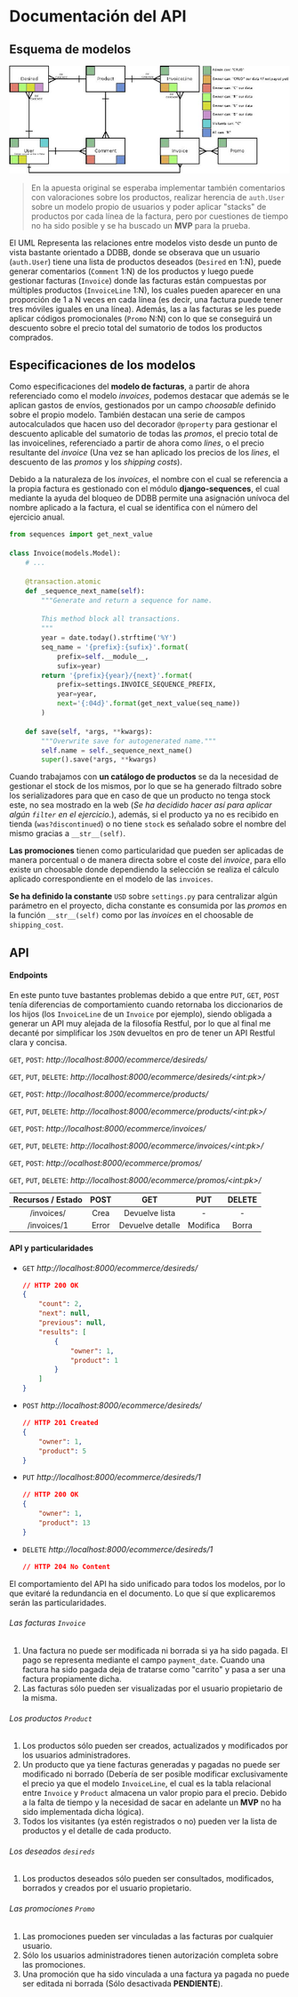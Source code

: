 # Documentación del API





## Esquema de modelos

![alt](./dia/relationships.jpeg)



> En la apuesta original se esperaba implementar también comentarios con valoraciones sobre los productos, realizar herencia de `auth.User` sobre un modelo propio de usuarios y poder aplicar "stacks" de productos por cada línea de la factura, pero por cuestiones de tiempo no ha sido posible y se ha buscado un **MVP** para la prueba.

El UML Representa las relaciones entre modelos visto desde un punto de vista bastante orientado a DDBB, donde se obserava que un usuario (`auth.User`) tiene una lista de productos deseados (`Desired` en 1:N), puede generar comentarios (`Comment` 1:N) de los productos y luego puede gestionar facturas (`Invoice`) donde las facturas están compuestas por múltiples productos (`InvoiceLine` 1:N), los cuales pueden aparecer en una proporción de 1 a N veces en cada línea (es decir, una factura puede tener tres móviles iguales en una línea). Además, las a las facturas se les puede aplicar códigos promocionales (`Promo` N:N) con lo que se conseguirá un descuento sobre el precio total del sumatorio de todos los productos comprados.





## Especificaciones de los modelos

Como especificaciones del **modelo de facturas**, a partir de ahora referenciado como el modelo *invoices*, podemos destacar que además se le aplican gastos de envíos, gestionados por un campo *choosable* definido sobre el propio modelo. También destacan una serie de campos autocalculados que hacen uso del decorador `@property` para gestionar el descuento aplicable del sumatorio de todas las *promos*, el precio total de las invoicelines, referenciado a partir de ahora como *lines*, o el precio resultante del *invoice* (Una vez se han aplicado los precios de los *lines*, el descuento de las *promos* y los *shipping costs*).

Debido a la naturaleza de los *invoices*, el nombre con el cual se referencia a la propia factura es gestionado con el módulo **django-sequences**, el cual mediante la ayuda del bloqueo de DDBB permite una asignación unívoca del nombre aplicado a la factura, el cual se identifica con el número del ejercicio anual.

```python
from sequences import get_next_value

class Invoice(models.Model):
    # ...

    @transaction.atomic
    def _sequence_next_name(self):
        """Generate and return a sequence for name.

        This method block all transactions.
        """
        year = date.today().strftime('%Y')
        seq_name = '{prefix}:{sufix}'.format(
            prefix=self.__module__,
            sufix=year)
        return '{prefix}{year}/{next}'.format(
            prefix=settings.INVOICE_SEQUENCE_PREFIX,
            year=year,
            next='{:04d}'.format(get_next_value(seq_name))
        )

    def save(self, *args, **kwargs):
        """Overwrite save for autogenerated name."""
        self.name = self._sequence_next_name()
        super().save(*args, **kwargs)

```

Cuando trabajamos con **un catálogo de productos** se da la necesidad de gestionar el stock de los mismos, por lo que se ha generado filtrado sobre los serializadores para que en caso de que un producto no tenga stock este, no sea mostrado en la web (*Se ha decidido hacer así para aplicar algún `filter` en el ejercicio.*), además, si el producto ya no es recibido en tienda (`was?discontinued`) o no tiene `stock` es señalado sobre el nombre del mismo gracias a `__str__(self)`.

**Las promociones** tienen como particularidad que pueden ser aplicadas de manera porcentual o de manera directa sobre el coste del *invoice*, para ello existe un choosable donde dependiendo la selección se realiza el cálculo aplicado correspondiente en el modelo de las `invoices`.

**Se ha definido  la constante**  `USD` sobre `settings.py` para centralizar algún parámetro en el proyecto, dicha constante es consumida por las *promos* en la función `__str__(self)` como por las *invoices* en el choosable de `shipping_cost`.





## API



#### Endpoints

En este punto tuve bastantes problemas debido a que entre `PUT`, `GET`, `POST` tenía diferencias de comportamiento cuando retornaba los diccionarios de los hijos (los `InvoiceLine` de un `Invoice` por ejemplo), siendo obligada a generar un API muy alejada de la filosofía Restful, por lo que al final me decanté por simplificar los `JSON` devueltos en pro de tener un API Restful clara y concisa.

`GET`, `POST`: *http://localhost:8000/ecommerce/desireds/*

`GET`, `PUT`, `DELETE`: *http://localhost:8000/ecommerce/desireds/\<int:pk>/*

`GET`, `POST`: *http://localhost:8000/ecommerce/products/*

`GET`, `PUT`, `DELETE`: *http://localhost:8000/ecommerce/products/\<int:pk>/*

`GET`, `POST`: *http://localhost:8000/ecommerce/invoices/*

`GET`, `PUT`, `DELETE`: *http://localhost:8000/ecommerce/invoices/\<int:pk>/*

`GET`, `POST`: *http://ocalhost:8000/ecommerce/promos/*

`GET`, `PUT`, `DELETE`: *http://localhost:8000/ecommerce/promos/\<int:pk>/*



| Recursos / Estado | POST  |       GET        |   PUT    | DELETE |
| :---------------: | :---: | :--------------: | :------: | :----: |
|    /invoices/     | Crea  |  Devuelve lista  |    -     |   -    |
|    /invoices/1    | Error | Devuelve detalle | Modifica | Borra  |



#### API y particularidades

* `GET` *http://localhost:8000/ecommerce/desireds/*

  ```json
  // HTTP 200 OK
  {
      "count": 2,
      "next": null,
      "previous": null,
      "results": [
          {
              "owner": 1,
              "product": 1
          }
      ]
  }
  ```

* `POST` *http://localhost:8000/ecommerce/desireds/*

  ```json
  // HTTP 201 Created
  {
      "owner": 1,
      "product": 5
  }
  ```

* `PUT` *http://localhost:8000/ecommerce/desireds/1*

  ```json
  // HTTP 200 OK
  {
      "owner": 1,
      "product": 13
  }
  ```

* `DELETE` *http://localhost:8000/ecommerce/desireds/1*

  ```json
  // HTTP 204 No Content
  ```



El comportamiento del API ha sido unificado para todos los modelos, por lo  que evitaré la redundancia en el documento. Lo que sí que explicaremos serán las particularidades.



###### Las facturas `Invoice`

1. Una factura no puede ser modificada ni borrada si ya ha sido pagada. El pago se representa mediante el campo `payment_date`. Cuando una factura ha sido pagada deja de tratarse como "carrito" y pasa a ser una factura propiamente dicha.
2. Las facturas sólo pueden ser visualizadas por el usuario propietario de la misma.



###### Los productos `Product`

1. Los productos sólo pueden ser creados, actualizados y modificados por los usuarios administradores.
2. Un producto que ya tiene facturas generadas y pagadas no puede ser modificado ni borrado (Debería de ser posible modificar exclusivamente el precio ya que el modelo `InvoiceLine`, el cual es la tabla relacional entre `Invoice` y `Product` almacena un valor propio para el precio. Debido a la falta de tiempo y la necesidad de sacar en adelante un **MVP** no ha sido implementada dicha lógica).
3. Todos los visitantes (ya estén registrados o no) pueden ver la lista de productos y el detalle de cada producto.



###### Los deseados `desireds`

1. Los productos deseados sólo pueden ser consultados, modificados, borrados y creados por el usuario propietario.



###### Las promociones `Promo`

1. Las promociones pueden ser vinculadas a las facturas por cualquier usuario.
2. Sólo los usuarios administradores tienen autorización completa sobre las promociones.
3. Una promoción que ha sido vinculada a una factura ya pagada no puede ser editada ni borrada (Sólo desactivada **PENDIENTE**).
